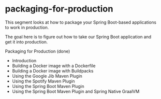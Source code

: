 # packaging-for-production

This segment looks at how to package your Spring Boot-based applications to work in production. 

The goal here is to figure out how to take our Spring Boot application and get it into production. 


Packaging for Production (done)

* Introduction 
* Building a Docker image with a Dockerfile
* Building a Docker image with Buildpacks
* Using the Google Jib Maven Plugin
* Using the Spotify Maven Plugin
* Using the Spring Boot Maven Plugin
* Using the Spring Boot Maven Plugin and Spring Native GraalVM
